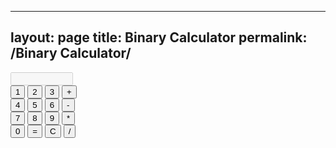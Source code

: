 
---
layout: page
title: Binary Calculator
permalink: /Binary Calculator/
---



<form name="calculator">
  <input type="text" name="display" id="display" style="width: 100px;" disabled>
  <br>
  <input type="button" value="1" onclick="calculator.display.value += '1'">
  <input type="button" value="2" onclick="calculator.display.value += '2'">
  <input type="button" value="3" onclick="calculator.display.value += '3'">
  <input type="button" value="+" onclick="calculator.display.value += '+'">
  <br>
  <input type="button" value="4" onclick="calculator.display.value += '4'">
  <input type="button" value="5" onclick="calculator.display.value += '5'">
  <input type="button" value="6" onclick="calculator.display.value += '6'">
  <input type="button" value="-" onclick="calculator.display.value += '-'">
  <br>
  <input type="button" value="7" onclick="calculator.display.value += '7'">
  <input type="button" value="8" onclick="calculator.display.value += '8'">
  <input type="button" value="9" onclick="calculator.display.value += '9'">
  <input type="button" value="*" onclick="calculator.display.value += '*'">
  <br>
  <input type="button" value="0" onclick="calculator.display.value += '0'">
  <input type="button" value="=" onclick="calculate()">
  <input type="button" value="C" onclick="calculator.display.value = ''">
  <input type="button" value="/" onclick="calculator.display.value += '/'">
</form>

<p id="binaryResult"></p> <!-- This will show the binary result -->

<script>
  function calculate() {
    const displayValue = calculator.display.value;
    let result;

    try {
      // Perform the calculation
      result = eval(displayValue);

      // Convert the result to binary, handle decimals separately
      let binaryResult = convertToBinary(result);

      // Display the binary result
      document.getElementById('binaryResult').textContent = "Binary: " + binaryResult;

      // Update the calculator display with the result
      calculator.display.value = result;

    } catch (e) {
      calculator.display.value = 'Error';
      document.getElementById('binaryResult').textContent = '';
    }
  }

  // Function to convert the result to binary
  function convertToBinary(number) {
    if (Number.isInteger(number)) {
      // If it's an integer, simply convert to binary
      return number.toString(2);
    } else {
      // If it's a decimal, handle fractional part separately
      const integerPart = Math.floor(number);
      const decimalPart = number - integerPart;

      // Convert the integer part to binary
      let binaryInteger = integerPart.toString(2);

      // Convert the decimal part to binary
      let binaryDecimal = '';
      let fraction = decimalPart;
      let precision = 10; // Precision limit for the decimal part conversion
      
      // Multiply the fractional part by 2 and capture each "1" or "0"
      while (fraction > 0 && precision > 0) {
        fraction *= 2;
        if (fraction >= 1) {
          binaryDecimal += '1';
          fraction -= 1;
        } else {
          binaryDecimal += '0';
        }
        precision--;
      }

      return binaryDecimal ? `${binaryInteger}.${binaryDecimal}` : binaryInteger;
    }
  }
</script>

